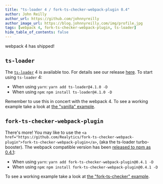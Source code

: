 ```yaml
---
title: "ts-loader 4 / fork-ts-checker-webpack-plugin 0.4"
author: John Reilly
author_url: https://github.com/johnnyreilly
author_image_url: https://blog.johnnyreilly.com/img/profile.jpg
tags: [webpack 4, fork-ts-checker-webpack-plugin, ts-loader]
hide_table_of_contents: false
---
```

webpack 4 has shipped!

 ## `ts-loader`

The [`ts-loader`](<https://github.com/TypeStrong/ts-loader>) 4 is available too. For details see our release [here](<https://github.com/TypeStrong/ts-loader/releases/tag/v4.0.0>). To start using `ts-loader` 4:

- When using `yarn`: `yarn add ts-loader@4.1.0 -D`
- When using `npm`: `npm install ts-loader@4.1.0 -D`



Remember to use this in concert with the webpack 4. To see a working example take a look at [the "vanilla" example](<https://github.com/johnnyreilly/ts-loader/tree/master/examples/vanilla>).

## `fork-ts-checker-webpack-plugin`

There's more! You may like to use the `<a href="https://github.com/Realytics/fork-ts-checker-webpack-plugin">fork-ts-checker-webpack-plugin</a>`, (aka the ts-loader turbo-booster). The webpack compatible version has been [released to npm as 0.4.1](<https://github.com/Realytics/fork-ts-checker-webpack-plugin/releases/tag/v0.4.1>):

- When using `yarn`: `yarn add fork-ts-checker-webpack-plugin@0.4.1 -D`
- When using `npm`: `npm install fork-ts-checker-webpack-plugin@0.4.1 -D`



To see a working example take a look at [the "fork-ts-checker" example](<https://github.com/johnnyreilly/ts-loader/tree/master/examples/fork-ts-checker>).


